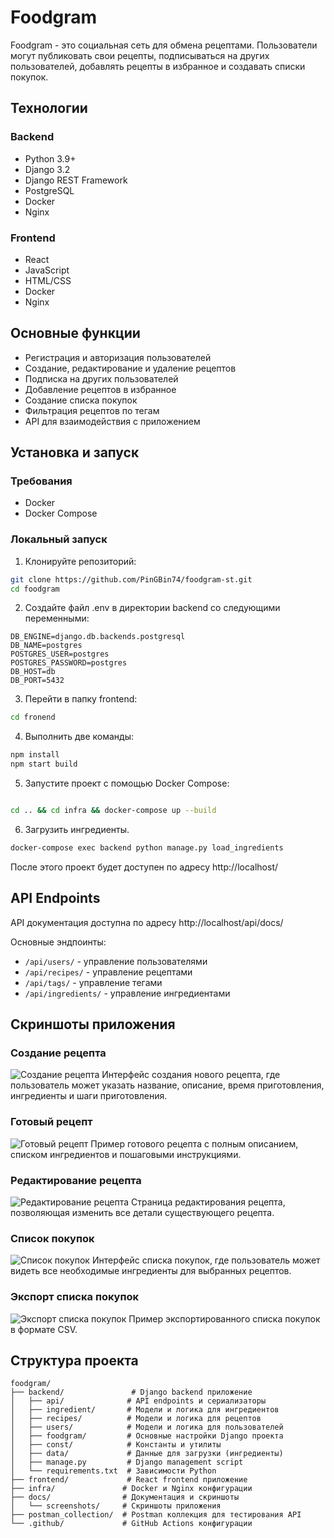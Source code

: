 # Foodgram

Foodgram - это социальная сеть для обмена рецептами. Пользователи могут публиковать свои рецепты, подписываться на других пользователей, добавлять рецепты в избранное и создавать списки покупок.

## Технологии

### Backend
- Python 3.9+
- Django 3.2
- Django REST Framework
- PostgreSQL
- Docker
- Nginx

### Frontend
- React
- JavaScript
- HTML/CSS
- Docker
- Nginx

## Основные функции

- Регистрация и авторизация пользователей
- Создание, редактирование и удаление рецептов
- Подписка на других пользователей
- Добавление рецептов в избранное
- Создание списка покупок
- Фильтрация рецептов по тегам
- API для взаимодействия с приложением

## Установка и запуск

### Требования
- Docker
- Docker Compose

### Локальный запуск

1. Клонируйте репозиторий:
```bash
git clone https://github.com/PinGBin74/foodgram-st.git
cd foodgram
```

2. Создайте файл .env в директории backend со следующими переменными:
```
DB_ENGINE=django.db.backends.postgresql
DB_NAME=postgres
POSTGRES_USER=postgres
POSTGRES_PASSWORD=postgres
DB_HOST=db
DB_PORT=5432
```

3. Перейти в папку frontend:
```bash
cd fronend
```

4. Выполнить две команды:
```bash
npm install
npm start build
```

5. Запустите проект с помощью Docker Compose:
```bash

cd .. && cd infra && docker-compose up --build
```

6. Загрузить ингредиенты.
```bash
docker-compose exec backend python manage.py load_ingredients
```

После этого проект будет доступен по адресу http://localhost/

## API Endpoints

API документация доступна по адресу http://localhost/api/docs/

Основные эндпоинты:
- `/api/users/` - управление пользователями
- `/api/recipes/` - управление рецептами
- `/api/tags/` - управление тегами
- `/api/ingredients/` - управление ингредиентами

## Скриншоты приложения

### Создание рецепта
![Создание рецепта](docs/screenshots/creating_recipe.png)
Интерфейс создания нового рецепта, где пользователь может указать название, описание, время приготовления, ингредиенты и шаги приготовления.

### Готовый рецепт
![Готовый рецепт](docs/screenshots/done_recipe.png)
Пример готового рецепта с полным описанием, списком ингредиентов и пошаговыми инструкциями.

### Редактирование рецепта
![Редактирование рецепта](docs/screenshots/changing_describtion.png)
Страница редактирования рецепта, позволяющая изменить все детали существующего рецепта.

### Список покупок
![Список покупок](docs/screenshots/shopping_list.png)
Интерфейс списка покупок, где пользователь может видеть все необходимые ингредиенты для выбранных рецептов.

### Экспорт списка покупок
![Экспорт списка покупок](docs/screenshots/csv_file.png)
Пример экспортированного списка покупок в формате CSV.

## Структура проекта

```
foodgram/
├── backend/               # Django backend приложение
│   ├── api/              # API endpoints и сериализаторы
│   ├── ingredient/       # Модели и логика для ингредиентов
│   ├── recipes/          # Модели и логика для рецептов
│   ├── users/            # Модели и логика для пользователей
│   ├── foodgram/         # Основные настройки Django проекта
│   ├── const/            # Константы и утилиты
│   ├── data/             # Данные для загрузки (ингредиенты)
│   ├── manage.py         # Django management script
│   └── requirements.txt  # Зависимости Python
├── frontend/             # React frontend приложение
├── infra/               # Docker и Nginx конфигурации
├── docs/                # Документация и скриншоты
│   └── screenshots/     # Скриншоты приложения
├── postman_collection/  # Postman коллекция для тестирования API
└── .github/             # GitHub Actions конфигурации
```

